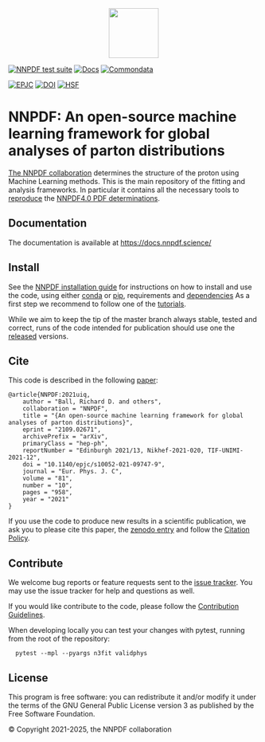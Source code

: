 <div align="center">
  <img src="doc/sphinx/source/_static/LogoNNPDF.png" height=100>
</div>

[![NNPDF test suite](https://github.com/NNPDF/nnpdf/actions/workflows/all_tests_nnpdf.yml/badge.svg)](https://github.com/NNPDF/nnpdf/actions/workflows/all_tests_nnpdf.yml)
[![Docs](https://github.com/NNPDF/nnpdf/actions/workflows/upload_docs.yml/badge.svg)](https://github.com/NNPDF/nnpdf/actions/workflows/upload_docs.yml)
[![Commondata](https://github.com/NNPDF/nnpdf/actions/workflows/check_newcd.yml/badge.svg)](https://github.com/NNPDF/nnpdf/actions/workflows/check_newcd.yml)

[![EPJC](https://img.shields.io/badge/Eur.Phys.J.C-81%20(2021)%2010-958?color=%231A43BF)](https://link.springer.com/article/10.1140/epjc/s10052-021-09747-9)
[![DOI](https://zenodo.org/badge/118135201.svg)](https://zenodo.org/badge/latestdoi/118135201)
[![HSF](https://hepsoftwarefoundation.org/images/HSF-logo/HSF-Affiliated.svg)](https://hepsoftwarefoundation.org/projects/projects)

# NNPDF: An open-source machine learning framework for global analyses of parton distributions

[The NNPDF collaboration](http://nnpdf.science) determines the structure of the
proton using Machine Learning methods. This is the main repository of the
fitting and analysis frameworks. In particular it contains all the necessary
tools to [reproduce](https://docs.nnpdf.science/tutorials/reproduce.html) the
[NNPDF4.0 PDF determinations](https://arxiv.org/abs/2109.02653).

## Documentation

The documentation is available at <https://docs.nnpdf.science/>

## Install

See the [NNPDF installation guide](https://docs.nnpdf.science/get-started/installation.html)
for instructions on how to install and use the code,
using either [conda](https://docs.nnpdf.science/get-started/installation.html#installation-using-conda) or [pip](https://docs.nnpdf.science/get-started/installation.html#installation-using-pip),
requirements and [dependencies](https://docs.nnpdf.science/get-started/installation.html#dependencies-and-requirements)
As a first step we recommend to follow one of the [tutorials](https://docs.nnpdf.science/tutorials/run-fit.html).

While we aim to keep the tip of the master branch always stable, tested and correct,
runs of the code intended for publication should use one the [released](https://github.com/NNPDF/nnpdf/releases) versions.


## Cite

This code is described in the following [paper](https://inspirehep.net/literature?sort=mostrecent&size=25&page=1&q=find%20eprint%202109.02671):

```
@article{NNPDF:2021uiq,
    author = "Ball, Richard D. and others",
    collaboration = "NNPDF",
    title = "{An open-source machine learning framework for global analyses of parton distributions}",
    eprint = "2109.02671",
    archivePrefix = "arXiv",
    primaryClass = "hep-ph",
    reportNumber = "Edinburgh 2021/13, Nikhef-2021-020, TIF-UNIMI-2021-12",
    doi = "10.1140/epjc/s10052-021-09747-9",
    journal = "Eur. Phys. J. C",
    volume = "81",
    number = "10",
    pages = "958",
    year = "2021"
}
```

If you use the code to produce new results in a scientific publication,
we ask you to please cite this paper, the [zenodo entry](https://doi.org/10.5281/zenodo.5362228) and 
follow the [Citation Policy](https://docs.nnpdf.science/get-started/cite.html).

## Contribute

We welcome bug reports or feature requests sent to the [issue
tracker](https://github.com/NNPDF/nnpdf/issues). You may use the issue tracker
for help and questions as well.

If you would like contribute to the code, please follow the [Contribution
Guidelines](https://docs.nnpdf.science/contributing/index.html).

When developing locally you can test your changes with pytest, running from the root of the repository:

```
  pytest --mpl --pyargs n3fit validphys
```

## License

This program is free software: you can redistribute it and/or modify it under the terms of the GNU General Public License version 3 as published by the Free Software Foundation.

© Copyright 2021-2025, the NNPDF collaboration
